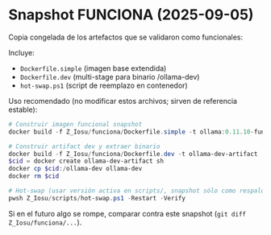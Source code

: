 # Snapshot FUNCIONA (2025-09-05)

Copia congelada de los artefactos que se validaron como funcionales:

Incluye:
- `Dockerfile.simple` (imagen base extendida)
- `Dockerfile.dev` (multi-stage para binario /ollama-dev)
- `hot-swap.ps1` (script de reemplazo en contenedor)

Uso recomendado (no modificar estos archivos; sirven de referencia estable):
```powershell
# Construir imagen funcional snapshot
docker build -f Z_Iosu/funciona/Dockerfile.simple -t ollama:0.11.10-funciona .

# Construir artifact dev y extraer binario
docker build -f Z_Iosu/funciona/Dockerfile.dev -t ollama-dev-artifact .
$cid = docker create ollama-dev-artifact sh
docker cp $cid:/ollama-dev ollama-dev
docker rm $cid

# Hot-swap (usar versión activa en scripts/, snapshot sólo como respaldo)
pwsh Z_Iosu/scripts/hot-swap.ps1 -Restart -Verify
```

Si en el futuro algo se rompe, comparar contra este snapshot (`git diff Z_Iosu/funciona/...`).
